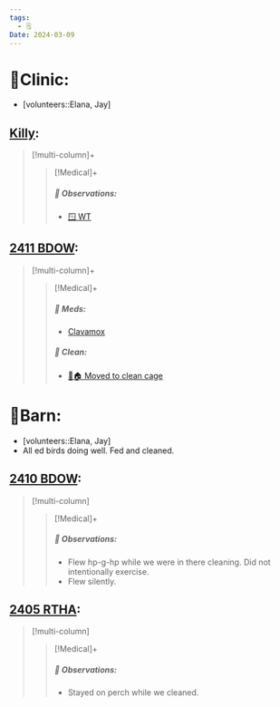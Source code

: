 ```yaml
---
tags:
  - 🗒️
Date: 2024-03-09
---
```


# 🏥Clinic:
- [volunteers::Elana, Jay]

## [Killy](../RARE%20Birds/Ed%20Birds/Killy.md):
> [!multi-column]+
>
>> [!Medical]+
>> ##### 🔭 Observations:
>> - [🪟 WT](../Admin/Codes/Window%20time.md)

## [2411 BDOW](../RARE%20Birds/2411%20BDOW.md):
> [!multi-column]+
>
>> [!Medical]+
>> ##### 💊 Meds:
>> - [Clavamox](../Admin/Codes/Medication/Clavamox.md)
>>
>>##### 🫧 Clean:
>> - [🧼🏠 Moved to clean cage](../Admin/Codes/Moved%20to%20clean%20cage.md)
>>

# 🏡Barn:
- [volunteers::Elana, Jay]
- All ed birds doing well. Fed and cleaned.

## [2410 BDOW](../RARE%20Birds/2410%20BDOW.md):
> [!multi-column]
>
>> [!Medical]+
>> ##### 🔭 Observations:
>> - Flew hp-g-hp while we were in there cleaning. Did not intentionally exercise.
>> - Flew silently. 

## [2405 RTHA](../RARE%20Birds/2405%20RTHA.md):
> [!multi-column]
>
>> [!Medical]+
>> ##### 🔭 Observations:
>> - Stayed on perch while we cleaned.

